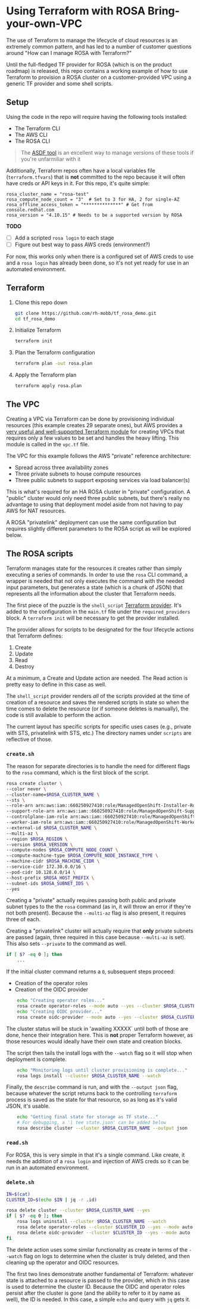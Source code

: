 # Using Terraform with ROSA Bring-your-own-VPC

The use of Terraform to manage the lifecycle of cloud resources is an extremely common pattern, and has led to a number of customer questions around "How can I manage ROSA with Terraform?"

Until the full-fledged TF provider for ROSA (which is on the product roadmap) is released, this repo contains a working example of how to use Terraform to provision a ROSA cluster on a customer-provided VPC using a generic TF provider and some shell scripts.

## Setup

Using the code in the repo will require having the following tools installed:

- The Terraform CLI
- The AWS CLI
- The ROSA CLI

>The [ASDF tool](https://asdf-vm.com/) is an excellent way to manage versions of these tools if you're unfarmiliar with it

Additionally, Terraform repos often have a local variables file (`terraform.tfvars`) that is **not** committed to the repo because it will often have creds or API keys in it. For this repo, it's quite simple:

```hcl
rosa_cluster_name = "rosa-test"
rosa_compute_node_count = "3"  # Set to 3 for HA, 2 for single-AZ
rosa_offline_access_token = "**************" # Get from console.redhat.com
rosa_version = "4.10.15" # Needs to be a supported version by ROSA
```
**TODO**

- [ ] Add a scripted `rosa login` to each stage
- [ ] Figure out best way to pass AWS creds (environment?)

For now, this works only when there is a configured set of AWS creds to use and a `rosa login` has already been done, so it's not yet ready for use in an automated environment.

## Terraform

1. Clone this repo down

   ```bash
   git clone https://github.com/rh-mobb/tf_rosa_demo.git
   cd tf_rosa_demo
   ```

1. Initialize Terraform

   ```bash
   terraform init
   ```

1. Plan the Terraform configuration

   ```bash
   terraform plan -out rosa.plan
   ```

1. Apply the Terraform plan

   ```bash
   terraform apply rosa.plan
   ```

## The VPC

Creating a VPC via Terraform can be done by provisioning individual resources (this example creates 29 separate ones), but AWS provides a [very useful and well-supported Terraform module](https://registry.terraform.io/modules/terraform-aws-modules/vpc/aws/latest) for creating VPCs that requires only a few values to be set and handles the heavy lifting. This module is called in the `vpc.tf` file.

The VPC for this example follows the AWS "private" reference architecture:

- Spread across three availability zones
- Three private subnets to house compute resources
- Three public subnets to support exposing services via load balancer(s)

This is what's required for an HA ROSA cluster in "private" configuration. A "public" cluster would only need three public subnets, but there's really no advantage to using that deployment model aside from not having to pay AWS for NAT resources.

A ROSA "privatelink" deployment can use the same configuration but requires slightly different parameters to the ROSA script as will be explored below.

## The ROSA scripts

Terraform manages state for the resources it creates rather than simply executing a series of commands. In order to use the `rosa` CLI command, a wrapper is needed that not only executes the command with the needed input parameters, but generates a state (which is a chunk of JSON) that represents all the information about the cluster that Terraform needs.

The first piece of the puzzle is the `shell_script` [Terraform provider](https://registry.terraform.io/providers/scottwinkler/shell/latest). It's added to the configuration in the `main.tf` file under the `required_providers` block. A `terraform init` will be necessary to get the provider installed.

The provider allows for scripts to be designated for the four lifecycle actions that Terraform defines:

1. Create
1. Update
1. Read
1. Destroy

At a minimum, a Create and Update action are needed. The Read action is pretty easy to define in this case as well.

The `shell_script` provider renders *all* of the scripts provided at the time of creation of a resource and saves the rendered scripts in state so when the time comes to delete the resource (or if someone deletes is manually), the code is still available to perform the action.

The current layout has specific scripts for specific uses cases (e.g., private with STS, privatelink with STS, etc.) The directory names under `scripts` are reflective of those.

### `create.sh`


The reason for separate directories is to handle the need for different flags to the `rosa` command, which is the first block of the script.

```bash
rosa create cluster \
--color never \
--cluster-name=$ROSA_CLUSTER_NAME \
--sts \
--role-arn arn:aws:iam::660250927410:role/ManagedOpenShift-Installer-Role \
--support-role-arn arn:aws:iam::660250927410:role/ManagedOpenShift-Support-Role \
--controlplane-iam-role arn:aws:iam::660250927410:role/ManagedOpenShift-ControlPlane-Role \
--worker-iam-role arn:aws:iam::660250927410:role/ManagedOpenShift-Worker-Role \
--external-id $ROSA_CLUSTER_NAME \
--multi-az \
--region $ROSA_REGION \
--version $ROSA_VERSION \
--compute-nodes $ROSA_COMPUTE_NODE_COUNT \
--compute-machine-type $ROSA_COMPUTE_NODE_INSTANCE_TYPE \
--machine-cidr $ROSA_MACHINE_CIDR \
--service-cidr 172.30.0.0/16 \
--pod-cidr 10.128.0.0/14 \
--host-prefix $ROSA_HOST_PREFIX \
--subnet-ids $ROSA_SUBNET_IDS \
--yes
```

Creating a "private" actually requires passing both public and private subnet types to the the `rosa` command (as in, it will throw an error if they're not both present). Because the `--multi-az` flag is also present, it requires three of each.

Creating a "privatelink" cluster will actually require that **only** private subnets are passed (again, three required in this case because `--multi-az` is set). This also sets `--private` to the command as well.

```bash
if [ $? -eq 0 ]; then
    ...
```
If the initial cluster command returns a `0`, subsequent steps proceed:

- Creation of the operator roles
- Creation of the OIDC provider

```bash
    echo "Creating operator roles..."
    rosa create operator-roles --mode auto --yes --cluster $ROSA_CLUSTER_NAME
    echo "Creating OIDC provider..."
    rosa create oidc-provider --mode auto --yes --cluster $ROSA_CLUSTER_NAME
```

The cluster status will be stuck in 'awaiting XXXXX` until both of those are done, hence their integration here. This is **not** proper Terraform however, as those resources would ideally have their own state and creation blocks.

The script then tails the install logs with the `--watch` flag so it will stop when deployment is complete.

```bash
    echo "Monitoring logs until cluster provisioning is complete..."
    rosa logs install --cluster $ROSA_CLUSTER_NAME --watch
```

Finally, the `describe` command is run, and with the `--output json` flag, because whatever the script returns back to the controlling `terraform` process is saved as the state for that resource, so as long as it's valid JSON, it's usable.

```bash
    echo "Getting final state for storage as TF state..."
    # For debugging, a '| tee state.json' can be added below
    rosa describe cluster --cluster $ROSA_CLUSTER_NAME --output json
```

### `read.sh`


For ROSA, this is very simple in that it's a single command. Like create, it needs the addition of a `rosa login` and injection of AWS creds so it can be run in an automated environment.

### `delete.sh`


```bash
IN=$(cat)
CLUSTER_ID=$(echo $IN | jq -r .id)

rosa delete cluster --cluster $ROSA_CLUSTER_NAME --yes
if [ $? -eq 0 ]; then
    rosa logs uninstall --cluster $ROSA_CLUSTER_NAME --watch
    rosa delete operator-roles --cluster $CLUSTER_ID --yes --mode auto
    rosa delete oidc-provider --cluster $CLUSTER_ID --yes --mode auto
fi
```

The delete action uses some similar functionality as create in terms of the `--watch` flag on logs to determine when the cluster is truly deleted, and then cleaning up the operator and OIDC resources.

The first two lines demonstrate another fundamental of Terraform: whatever state is attached to a resource is passed to the provider, which in this case is used to determine the cluster ID. Because the OIDC and operator roles persist after the cluster is gone (and the ability to refer to it by name as well), the ID is needed. In this case, a simple `echo` and query with `jq` gets it.

